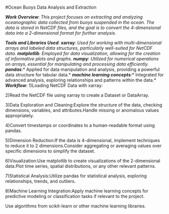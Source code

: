 #Ocean Buoys Data Analysis and Extraction

***Work Overview***:
*This project focuses on extracting and analyzing oceanographic data collected from buoys suspended in the ocean. The data is stored in NetCDF files, and the goal is to convert the 4-dimensional data into a 2-dimensional format for further analysis.*

***Tools and Libraries Used***:
**xarray**: *Used for working with multi-dimensional arrays and labeled data structures, particularly well-suited for NetCDF data*.
***matplotlib***: *Employed for data visualization, allowing for the creation of informative plots and graphs.*
***numpy***: *Utilized for numerical operations on arrays, essential for manipulating and processing data efficiently.*
***pandas***:* Applied for data manipulation and analysis, providing a powerful data structure for tabular data.*
***machine learning concepts***:* Integrated for advanced analysis, exploring relationships and patterns within the data.*
***Workflow***:
1)Loading NetCDF Data with xarray:

2)Read the NetCDF file using xarray to create a Dataset or DataArray.

3)Data Exploration and Cleaning:Explore the structure of the data, checking dimensions, variables, and attributes.Handle missing or anomalous values appropriately.

4)Convert timestamps or coordinates to a human-readable format using pandas.

5)Dimension Reduction:If the data is 4-dimensional, implement techniques to reduce it to 2 dimensions.Consider aggregating or averaging values over specific dimensions to simplify the dataset.

6)Visualization:Use matplotlib to create visualizations of the 2-dimensional data.Plot time series, spatial distributions, or any other relevant patterns.

7)Statistical Analysis:Utilize pandas for statistical analysis, exploring relationships, trends, and outliers.

8)Machine Learning Integration:Apply machine learning concepts for predictive modeling or classification tasks if relevant to the project.

Use algorithms from scikit-learn or other machine learning libraries.

